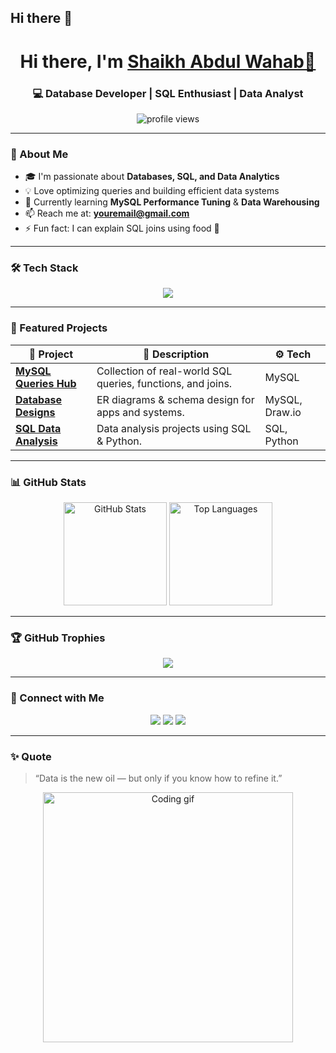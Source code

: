 ## Hi there 👋

<!--
**AbdulWahab412-glitch/AbdulWahab412-glitch** is a ✨ _special_ ✨ repository because its `README.md` (this file) appears on your GitHub profile.

Here are some ideas to get you started:

- 🔭 I’m currently working on ...
- 🌱 I’m currently learning ...
- 👯 I’m looking to collaborate on ...
- 🤔 I’m looking for help with ...
- 💬 Ask me about ...
- 📫 How to reach me: ...
- 😄 Pronouns: ...
- ⚡ Fun fact: ...
-->
<!-- HEADER -->
<h1 align="center">Hi there, I'm <a href="https://github.com/AbdulWahab412-glitch" target="_blank">Shaikh Abdul Wahab👋</a></h1>
<h3 align="center">💻 Database Developer | SQL Enthusiast | Data Analyst</h3>

<p align="center">
  <img src="https://komarev.com/ghpvc/?username=yourusername&label=Profile%20Views&color=0e75b6&style=flat" alt="profile views" />
</p>

---

### 🧠 About Me
- 🎓 I'm passionate about **Databases, SQL, and Data Analytics**  
- 💡 Love optimizing queries and building efficient data systems  
- 🌱 Currently learning **MySQL Performance Tuning** & **Data Warehousing**  
- 📫 Reach me at: **youremail@gmail.com**  
- ⚡ Fun fact: I can explain SQL joins using food 🍕  

---

### 🛠️ Tech Stack
<p align="center">
  <img src="https://skillicons.dev/icons?i=mysql,python,postgresql,sqlite,docker,git,github,vscode" />
</p>

---

### 🚀 Featured Projects
| 🔗 Project | 📘 Description | ⚙️ Tech |
|------------|----------------|----------|
| [**MySQL Queries Hub**](https://github.com/yourusername/mysql-queries) | Collection of real-world SQL queries, functions, and joins. | MySQL |
| [**Database Designs**](https://github.com/yourusername/database-designs) | ER diagrams & schema design for apps and systems. | MySQL, Draw.io |
| [**SQL Data Analysis**](https://github.com/yourusername/sql-data-analysis) | Data analysis projects using SQL & Python. | SQL, Python |

---

### 📊 GitHub Stats
<p align="center">
  <img src="https://github-readme-stats.vercel.app/api?username=yourusername&show_icons=true&theme=tokyonight" alt="GitHub Stats" height="165" />
  <img src="https://github-readme-stats.vercel.app/api/top-langs/?username=yourusername&layout=compact&theme=tokyonight" alt="Top Languages" English, Hindi height="165" />
</p>

---

### 🏆 GitHub Trophies
<p align="center">
  <img src="https://github-profile-trophy.vercel.app/?username=yourusername&theme=tokyonight&no-frame=true&margin-w=10" />
</p>

---

### 💬 Connect with Me
<p align="center">
  <a href="https://linkedin.com/in/yourprofile"><img src="https://img.shields.io/badge/LinkedIn-blue?logo=linkedin&logoColor=white" /></a>
  <a href="mailto:youremail@gmail.com"><img src="https://img.shields.io/badge/Email-red?logo=gmail&logoColor=white" /></a>
  <a href="https://github.com/yourusername"><img src="https://img.shields.io/badge/GitHub-black?logo=github&logoColor=white" /></a>
</p>

---

### ✨ Quote
> “Data is the new oil — but only if you know how to refine it.”

<p align="center">
  <img src="https://github.com/yourusername/yourusername/blob/main/assets/coding.gif" width="400" alt="Coding gif">
</p>
